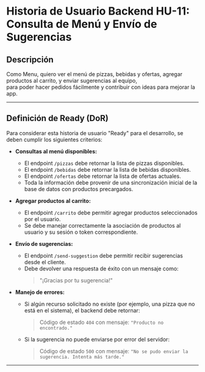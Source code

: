 # Historia de Usuario Backend HU-11: Consulta de Menú y Envío de Sugerencias

## Descripción

Como Menu, quiero ver el menú de pizzas, bebidas y ofertas, agregar productos al carrito, y enviar sugerencias al equipo,  
para poder hacer pedidos fácilmente y contribuir con ideas para mejorar la app.

---

## Definición de Ready (DoR)

Para considerar esta historia de usuario "Ready" para el desarrollo, se deben cumplir los siguientes criterios:

- **Consultas al menú disponibles:**
  - El endpoint `/pizzas` debe retornar la lista de pizzas disponibles.
  - El endpoint `/bebidas` debe retornar la lista de bebidas disponibles.
  - El endpoint `/ofertas` debe retornar la lista de ofertas actuales.
  - Toda la información debe provenir de una sincronización inicial de la base de datos con productos precargados.

- **Agregar productos al carrito:**
  - El endpoint `/carrito` debe permitir agregar productos seleccionados por el usuario.
  - Se debe manejar correctamente la asociación de productos al usuario y su sesión o token correspondiente.

- **Envío de sugerencias:**
  - El endpoint `/send-suggestion` debe permitir recibir sugerencias desde el cliente.
  - Debe devolver una respuesta de éxito con un mensaje como:
    > "¡Gracias por tu sugerencia!"

- **Manejo de errores:**
  - Si algún recurso solicitado no existe (por ejemplo, una pizza que no está en el sistema), el backend debe retornar:
    > Código de estado `404` con mensaje: `"Producto no encontrado."`
  - Si la sugerencia no puede enviarse por error del servidor:
    > Código de estado `500` con mensaje: `"No se pudo enviar la sugerencia. Intenta más tarde."`

---

